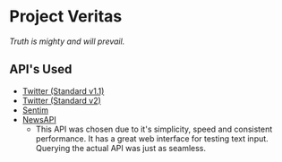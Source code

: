 # Project Veritas
*Truth is mighty and will prevail.*

## API's Used
- [Twitter (Standard v1.1)](https://developer.twitter.com/en/docs/api-reference-index#twitter-api-standard)
- [Twitter (Standard v2)](https://developer.twitter.com/en/docs/api-reference-index#twitter-api-v2)
- [Sentim](https://sentim-api.herokuapp.com/)
- [NewsAPI](https://newsapi.org/)
  - This API was chosen due to it's simplicity, speed and consistent performance. It has a great web interface for testing text input. Querying the actual API was just as seamless.